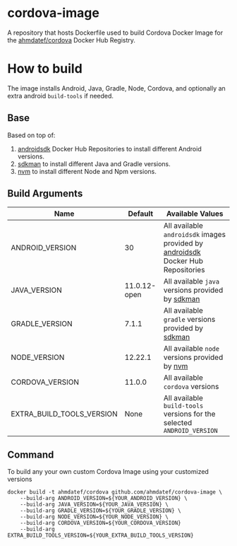 # cordova-image
A repository that hosts Dockerfile used to build Cordova Docker Image for the [ahmdatef/cordova](https://hub.docker.com/r/ahmdatef/cordova)  Docker Hub Registry.

# How to build
The image installs Android, Java, Gradle, Node, Cordova, and optionally an extra android `build-tools` if needed.
## Base
Based on top of:
1. [androidsdk](https://hub.docker.com/u/androidsdk) Docker Hub Repositories to install different Android versions.
2. [sdkman](https://sdkman.io/) to install different Java and Gradle versions.
3. [nvm](https://github.com/nvm-sh/nvm) to install different Node and Npm versions.


## Build Arguments
| Name               | Default      | Available Values   |
| ------------------ | ------------ | --------- |
| ANDROID_VERSION    | 30           | All available `androidsdk` images provided by [androidsdk](https://hub.docker.com/u/androidsdk) Docker Hub Repositories |
| JAVA_VERSION       | 11.0.12-open | All available `java` versions provided by [sdkman](https://sdkman.io/) |
| GRADLE_VERSION     | 7.1.1        | All available `gradle` versions provided by [sdkman](https://sdkman.io/) |
| NODE_VERSION       | 12.22.1      | All available `node` versions provided by [nvm](https://github.com/nvm-sh/nvm) |
| CORDOVA_VERSION    | 11.0.0       | All available `cordova` versions |
| EXTRA_BUILD_TOOLS_VERSION | None | All available `build-tools` versions for the selected `ANDROID_VERSION` |

## Command

To build any your own custom Cordova Image using your customized versions
```
docker build -t ahmdatef/cordova github.com/ahmdatef/cordova-image \
    --build-arg ANDROID_VERSION=${YOUR_ANDROID_VERSION} \
    --build-arg JAVA_VERSION=${YOUR_JAVA_VERSION} \
    --build-arg GRADLE_VERSION=${YOUR_GRADLE_VERSION} \
    --build-arg NODE_VERSION=${YOUR_NODE_VERSION} \
    --build-arg CORDOVA_VERSION=${YOUR_CORDOVA_VERSION}
    --build-arg EXTRA_BUILD_TOOLS_VERSION=${YOUR_EXTRA_BUILD_TOOLS_VERSION}
```
